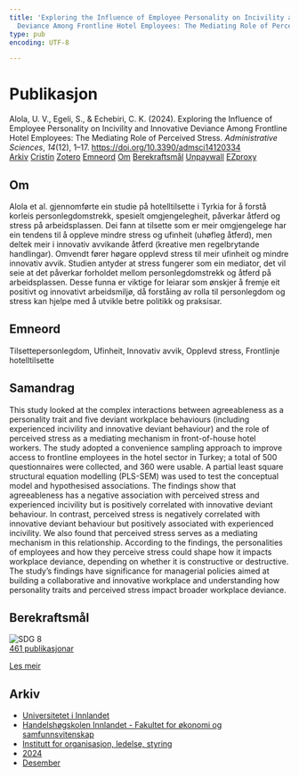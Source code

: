 ```yaml
---
title: 'Exploring the Influence of Employee Personality on Incivility and Innovative
  Deviance Among Frontline Hotel Employees: The Mediating Role of Perceived Stress'
type: pub
encoding: UTF-8

---
```

<h1>Publikasjon</h1>
<article id="csl-bib-container-S2UMNITK" class="csl-bib-container">
  <div class="csl-bib-body"> <div class="csl-entry">Alola, U. V., Egeli, S., &#38; Echebiri, C. K. (2024). Exploring the Influence of Employee Personality on Incivility and Innovative Deviance Among Frontline Hotel Employees: The Mediating Role of Perceived Stress. <i>Administrative Sciences</i>, <i>14</i>(12), 1–17. <a href="https://doi.org/10.3390/admsci14120334">https://doi.org/10.3390/admsci14120334</a></div> </div>
  <div class="csl-bib-buttons">
    <a href="#taxonomy-article-S2UMNITK" alt="archive" class="csl-bib-button">Arkiv</a>
    <a href="https://app.cristin.no/results/show.jsf?id=2331726" alt="Cristin" class="csl-bib-button">Cristin</a>
    <a href="http://zotero.org/groups/5881554/items/S2UMNITK" alt="Zotero" class="csl-bib-button">Zotero</a>
    <a href="#keywords-article-S2UMNITK" alt="keywords" class="csl-bib-button">Emneord</a>
    <a href="#about-article-S2UMNITK" alt="about_pub" class="csl-bib-button">Om</a>
    <a href="#sdg-article-S2UMNITK" alt="sdg" class="csl-bib-button">Berekraftsmål</a>
    <a href="https://doi.org/10.3390/admsci14120334" alt="Unpaywall" class="csl-bib-button">Unpaywall</a>
    <a href="https://doi.org/10.3390/admsci14120334" alt="EZproxy" class="csl-bib-button">EZproxy</a>
  </div>
  <div id="csl-bib-meta-container-S2UMNITK"></div>
</article>
<div id="csl-bib-meta-S2UMNITK" class="csl-bib-meta">
  <article id="about-article-S2UMNITK" class="about_pub-article">
    <h1>Om</h1>
    Alola et al. gjennomførte ein studie på hotelltilsette i Tyrkia for å forstå korleis personlegdomstrekk, spesielt omgjengelegheit, påverkar åtferd og stress på arbeidsplassen. Dei fann at tilsette som er meir omgjengelege har ein tendens til å oppleve mindre stress og ufinheit (uhøfleg åtferd), men deltek meir i innovativ avvikande åtferd (kreative men regelbrytande handlingar). Omvendt fører høgare opplevd stress til meir ufinheit og mindre innovativ avvik. Studien antyder at stress fungerer som ein mediator, det vil seie at det påverkar forholdet mellom personlegdomstrekk og åtferd på arbeidsplassen. Desse funna er viktige for leiarar som ønskjer å fremje eit positivt og innovativt arbeidsmiljø, då forståing av rolla til personlegdom og stress kan hjelpe med å utvikle betre politikk og praksisar.
  </article>
  <article id="keywords-article-S2UMNITK" class="keywords-article">
    <h1>Emneord</h1>
    Tilsettepersonlegdom, Ufinheit, Innovativ avvik, Opplevd stress, Frontlinje hotelltilsette
  </article>
  <article id="abstract-article-S2UMNITK" class="abstract-article">
    <h1>Samandrag</h1>
    This study looked at the complex interactions between agreeableness as a personality trait and five deviant workplace behaviours (including experienced incivility and innovative deviant behaviour) and the role of perceived stress as a mediating mechanism in front-of-house hotel workers. The study adopted a convenience sampling approach to improve access to frontline employees in the hotel sector in Turkey; a total of 500 questionnaires were collected, and 360 were usable. A partial least square structural equation modelling (PLS-SEM) was used to test the conceptual model and hypothesised associations. The findings show that agreeableness has a negative association with perceived stress and experienced incivility but is positively correlated with innovative deviant behaviour. In contrast, perceived stress is negatively correlated with innovative deviant behaviour but positively associated with experienced incivility. We also found that perceived stress serves as a mediating mechanism in this relationship. According to the findings, the personalities of employees and how they perceive stress could shape how it impacts workplace deviance, depending on whether it is constructive or destructive. The study’s findings have significance for managerial policies aimed at building a collaborative and innovative workplace and understanding how personality traits and perceived stress impact broader workplace deviance.
  </article>
  <article id="sdg-article-S2UMNITK" class="sdg-article">
    <h1>Berekraftsmål</h1>
    <div class="sdg-container"><div id="sdg8" class="sdg">
        <img src="{{< params subfolder >}}images/sdg/sdg08_nn.png" class="image" alt="SDG 8">
        <div class="sdg-overlay">
          <a href="/nn/archive/?key=?sdg=8#archive" class="sdg-publication-count"><span>461</span> publikasjonar</a>
          <p><a href="https://fn.no/om-fn/fns-baerekraftsmaal/anstendig-arbeid-og-oekonomisk-vekst?lang=nno-NO" class="sdg-read-more">Les meir</a></p>
        </div>
      </div></div>
  </article>
  <article id="taxonomy-article-S2UMNITK" class="taxonomy-article">
    <h1>Arkiv</h1>
    <ul>
      <li>
        <a href="/nn/archive/?key=3DCRN523">Universitetet i Innlandet</a>
      </li>
      <li>
        <a href="/nn/archive/?key=DU8Q9LN9">Handelshøgskolen Innlandet - Fakultet for økonomi og samfunnsvitenskap</a>
      </li>
      <li>
        <a href="/nn/archive/?key=4LUWR3ZM">Institutt for organisasjon, ledelse, styring</a>
      </li>
      <li>
        <a href="/nn/archive/?key=TY5PNNUR">2024</a>
      </li>
      <li>
        <a href="/nn/archive/?key=YRAMKLSV">Desember</a>
      </li>
    </ul>
  </article>
</div>

